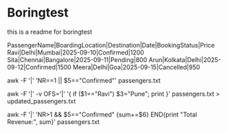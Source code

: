 # Boringtest

this is a readme for boringtest


PassengerName|BoardingLocation|Destination|Date|BookingStatus|Price
Ravi|Delhi|Mumbai|2025-09-10|Confirmed|1200
Sita|Chennai|Bangalore|2025-09-11|Pending|800
Arun|Kolkata|Delhi|2025-09-12|Confirmed|1500
Meera|Delhi|Goa|2025-09-15|Cancelled|950

awk -F '|' 'NR==1 || $5=="Confirmed"' passengers.txt

awk -F '|' -v OFS='|' '{ if ($1=="Ravi") $3="Pune"; print }' passengers.txt > updated_passengers.txt

awk -F '|' 'NR>1 && $5=="Confirmed" {sum+=$6} END{print "Total Revenue:", sum}' passengers.txt
